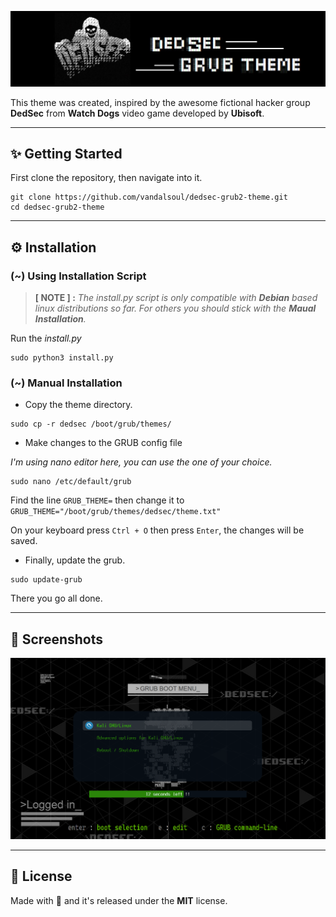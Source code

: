![Logo](/media/logo.png)

This theme was created, inspired by the awesome fictional hacker group **DedSec** from **Watch Dogs** video game developed by **Ubisoft**.
***
## ✨ Getting Started

First clone the repository, then navigate into it.
```shell
git clone https://github.com/vandalsoul/dedsec-grub2-theme.git
cd dedsec-grub2-theme
```
***
## ⚙️ Installation

### (~) Using Installation Script

> **[ NOTE ] :** *The install.py script is only compatible with **Debian** based linux distributions so far. For others you should stick with the **Maual Installation**.*

Run the *install.py*
```shell
sudo python3 install.py
```

### (~) Manual Installation

- Copy the theme directory.
```shell
sudo cp -r dedsec /boot/grub/themes/
```
- Make changes to the GRUB config file

*I'm using nano editor here, you can use the one of your choice.*
```shell
sudo nano /etc/default/grub
```
Find the line `GRUB_THEME=` then change it to `GRUB_THEME="/boot/grub/themes/dedsec/theme.txt"`

On your keyboard press `Ctrl + O` then press `Enter`, the changes will be saved.

- Finally, update the grub.
```shell
sudo update-grub
```
There you go all done.
***
## 📸 Screenshots
![Screenshot](/media/screenshot.png)
***
## 📝 License
Made with 💖 and it's released under the **MIT** license.
